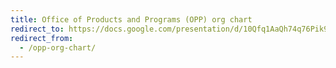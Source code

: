 ```yaml
---
title: Office of Products and Programs (OPP) org chart
redirect_to: https://docs.google.com/presentation/d/10Qfq1AaQh74q76Pik99kQedvshLBo0qLWZGsH-nrV0w/edit
redirect_from:
  - /opp-org-chart/
---
```

